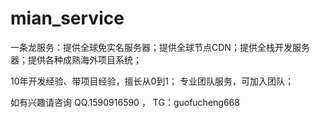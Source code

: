# mian_service
一条龙服务：提供全球免实名服务器；提供全球节点CDN；提供全栈开发服务器；提供各种成熟海外项目系统；

10年开发经验、带项目经验，擅长从0到1；
专业团队服务，可加入团队；

如有兴趣请咨询 QQ.1590916590 ， TG：guofucheng668
